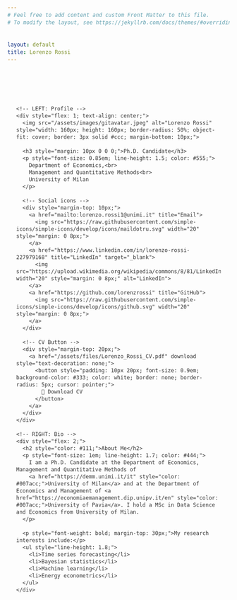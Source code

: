 ```yaml
---
# Feel free to add content and custom Front Matter to this file.
# To modify the layout, see https://jekyllrb.com/docs/themes/#overriding-theme-defaults


layout: default
title: Lorenzo Rossi
---
```


<div style="max-width: 1100px; margin: 40px auto; padding: 40px 20px; font-family: -apple-system, BlinkMacSystemFont, 'Segoe UI', Roboto, 'Helvetica Neue', sans-serif; color: #333;">

  <div style="display: flex; flex-direction: row; gap: 60px; align-items: flex-start;">

    <!-- LEFT: Profile -->
    <div style="flex: 1; text-align: center;">
      <img src="/assets/images/gitavatar.jpeg" alt="Lorenzo Rossi" style="width: 160px; height: 160px; border-radius: 50%; object-fit: cover; border: 3px solid #ccc; margin-bottom: 10px;">
      
      <h3 style="margin: 10px 0 0 0;">Ph.D. Candidate</h3>
      <p style="font-size: 0.85em; line-height: 1.5; color: #555;">
        Department of Economics,<br>
        Management and Quantitative Methods<br>
        University of Milan
      </p>

      <!-- Social icons -->
      <div style="margin-top: 10px;">
        <a href="mailto:lorenzo.rossi1@unimi.it" title="Email">
          <img src="https://raw.githubusercontent.com/simple-icons/simple-icons/develop/icons/maildotru.svg" width="20" style="margin: 0 8px;">
        </a>
        <a href="https://www.linkedin.com/in/lorenzo-rossi-227979168" title="LinkedIn" target="_blank">
          <img src="https://upload.wikimedia.org/wikipedia/commons/8/81/LinkedIn_icon.svg" width="20" style="margin: 0 8px;" alt="LinkedIn">
        </a>
        <a href="https://github.com/lorenzrossi" title="GitHub">
          <img src="https://raw.githubusercontent.com/simple-icons/simple-icons/develop/icons/github.svg" width="20" style="margin: 0 8px;">
        </a>
      </div>

      <!-- CV Button -->
      <div style="margin-top: 20px;">
        <a href="/assets/files/Lorenzo_Rossi_CV.pdf" download style="text-decoration: none;">
          <button style="padding: 10px 20px; font-size: 0.9em; background-color: #333; color: white; border: none; border-radius: 5px; cursor: pointer;">
            📄 Download CV
          </button>
        </a>
      </div>
    </div>

    <!-- RIGHT: Bio -->
    <div style="flex: 2;">
      <h2 style="color: #111;">About Me</h2>
      <p style="font-size: 1em; line-height: 1.7; color: #444;">
        I am a Ph.D. Candidate at the Department of Economics, Management and Quantitative Methods of 
        <a href="https://demm.unimi.it/it" style="color: #007acc;">University of Milan</a> and at the Department of Economics and Management of <a href="https://economiaemanagement.dip.unipv.it/en" style="color: #007acc;">University of Pavia</a>. I hold a MSc in Data Science and Economics from University of Milan.
      </p>

      <p style="font-weight: bold; margin-top: 30px;">My research interests include:</p>
      <ul style="line-height: 1.8;">
        <li>Time series forecasting</li>
        <li>Bayesian statistics</li>
        <li>Machine learning</li>
        <li>Energy econometrics</li>
      </ul>
    </div>
  </div>
</div>